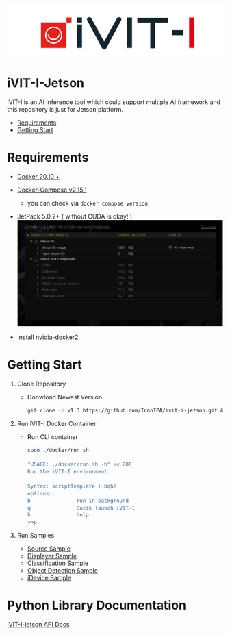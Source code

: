 ![COVER](assets/images/iVIT-I-Logo-B.png)

# iVIT-I-Jetson
iVIT-I is an AI inference tool which could support multiple AI framework and this repository is just for Jetson platform.

* [Requirements](#requirements)
* [Getting Start](#getting-start)

# Requirements
* [Docker 20.10 + ](https://docs.docker.com/engine/install/ubuntu/)
* [Docker-Compose v2.15.1 ](https://docs.docker.com/compose/install/linux/#install-using-the-repository)
    * you can check via `docker compose version`
* JetPack 5.0.2+ ( without CUDA is okay! )
    ![sdkmanager](./assets/images/sdkmanager.png)

* Install [nvidia-docker2](https://docs.nvidia.com/datacenter/cloud-native/container-toolkit/install-guide.html)

# Getting Start
1. Clone Repository
    
    * Donwload Newest Version
        ```bash
        git clone -b v1.3 https://github.com/InnoIPA/ivit-i-jetson.git && cd ivit-i-jetson
        ```

2. Run iVIT-I Docker Container

    * Run CLI container
        ```bash
        sudo ./docker/run.sh

        "USAGE: ./docker/run.sh -h" << EOF
        Run the iVIT-I environment.

        Syntax: scriptTemplate [-bqh]
        options:
        b               run in background
        q               Qucik launch iVIT-I
        h               help.
        >>p.
        ```
3. Run Samples

    * [Source Sample](samples/ivit_source_sample/README.md)
    * [Displayer Sample](samples/ivit_displayer_sample/README.md)
    * [Classification Sample](samples/classification_sample/README.md)
    * [Object Detection Sample](samples/object_detection_sample/README.md)
    * [iDevice Sample](samples/ivit_device_sample/README.md)

# Python Library Documentation

[iVIT-I-jetson API Docs](https://innoipa.github.io/ivit-i-jetson/)

